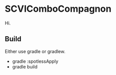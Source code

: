 # SCVIComboCompagnon
Hi.

## Build

Either use gradle or gradlew.

- gradle :spotlessApply
- gradle build

